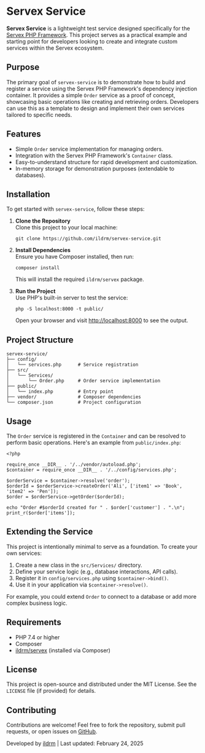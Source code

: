 Servex Service
==============

**Servex Service** is a lightweight test service designed specifically for the [Servex PHP Framework](https://github.com/ildrm/servex-php). This project serves as a practical example and starting point for developers looking to create and integrate custom services within the Servex ecosystem.

Purpose
-------

The primary goal of `servex-service` is to demonstrate how to build and register a service using the Servex PHP Framework's dependency injection container. It provides a simple `Order` service as a proof of concept, showcasing basic operations like creating and retrieving orders. Developers can use this as a template to design and implement their own services tailored to specific needs.

Features
--------

*   Simple `Order` service implementation for managing orders.
*   Integration with the Servex PHP Framework's `Container` class.
*   Easy-to-understand structure for rapid development and customization.
*   In-memory storage for demonstration purposes (extendable to databases).

Installation
------------

To get started with `servex-service`, follow these steps:

1.  **Clone the Repository**  
    Clone this project to your local machine:
    
        git clone https://github.com/ildrm/servex-service.git
    
2.  **Install Dependencies**  
    Ensure you have Composer installed, then run:
    
        composer install
    
    This will install the required `ildrm/servex` package.
3.  **Run the Project**  
    Use PHP's built-in server to test the service:
    
        php -S localhost:8000 -t public/
    
    Open your browser and visit [http://localhost:8000](http://localhost:8000) to see the output.

Project Structure
-----------------

    servex-service/
    ├── config/
    │   └── services.php      # Service registration
    ├── src/
    │   └── Services/
    │       └── Order.php     # Order service implementation
    ├── public/
    │   └── index.php         # Entry point
    ├── vendor/               # Composer dependencies
    └── composer.json         # Project configuration

Usage
-----

The `Order` service is registered in the `Container` and can be resolved to perform basic operations. Here's an example from `public/index.php`:

    <?php
    
    require_once __DIR__ . '/../vendor/autoload.php';
    $container = require_once __DIR__ . '/../config/services.php';
    
    $orderService = $container->resolve('order');
    $orderId = $orderService->createOrder('Ali', ['item1' => 'Book', 'item2' => 'Pen']);
    $order = $orderService->getOrder($orderId);
    
    echo "Order #$orderId created for " . $order['customer'] . ".\n";
    print_r($order['items']);
    

Extending the Service
---------------------

This project is intentionally minimal to serve as a foundation. To create your own services:

1.  Create a new class in the `src/Services/` directory.
2.  Define your service logic (e.g., database interactions, API calls).
3.  Register it in `config/services.php` using `$container->bind()`.
4.  Use it in your application via `$container->resolve()`.

For example, you could extend `Order` to connect to a database or add more complex business logic.

Requirements
------------

*   PHP 7.4 or higher
*   Composer
*   [ildrm/servex](https://github.com/ildrm/servex-php) (installed via Composer)

License
-------

This project is open-source and distributed under the MIT License. See the `LICENSE` file (if provided) for details.

Contributing
------------

Contributions are welcome! Feel free to fork the repository, submit pull requests, or open issues on [GitHub](https://github.com/ildrm/servex-service).

Developed by [ildrm](https://github.com/ildrm) | Last updated: February 24, 2025